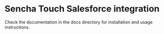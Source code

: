 # Sencha Touch Salesforce integration

Check the documentation in the docs directory for installation and
usage instructions.
